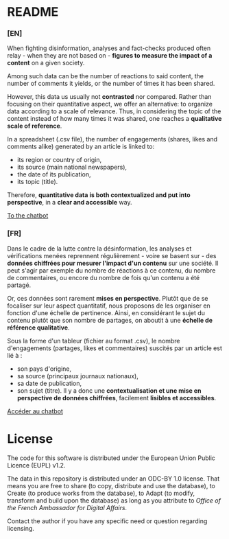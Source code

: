 # README

### [EN]

When fighting disinformation, analyses and fact-checks produced often relay - when they are not based on - **figures to measure the impact of a content** on a given society. 

Among such data can be the number of reactions to said content, the number of comments it yields, or the number of times it has been shared.

However, this data us usually not **contrasted** nor compared. Rather than focusing on their quantitative aspect, we offer an alternative: to organize data according to a scale of relevance. Thus, in considering the topic of the content instead of how many times it was shared, one reaches a **qualitative scale of reference**.

In a spreadsheet (.csv file), the number of engagements (shares, likes and comments alike) generated by an article is linked to: 
- its region or country of origin,
- its source (main national newspapers),
- the date of its publication,
- its topic (title). 

Therefore, **quantitative data is both contextualized and put into perspective**, in a **clear and accessible** way.

[To the chatbot]()

### [FR]

Dans le cadre de la lutte contre la désinformation, les analyses et vérifications menées reprennent régulièrement - voire se basent sur - des **données chiffrées pour mesurer l'impact d'un contenu** sur une société. Il peut s'agir par exemple du nombre de réactions à ce contenu, du nombre de commentaires, ou encore du nombre de fois qu'un contenu a été partagé.

Or, ces données sont rarement **mises en perspective**. Plutôt que de se focaliser sur leur aspect quantitatif, nous proposons de les organiser en fonction d'une échelle de pertinence. Ainsi, en considérant le sujet du contenu plutôt que son nombre de partages, on aboutit à une **échelle de référence qualitative**.

Sous la forme d'un tableur (fichier au format .csv), le nombre d'engagements (partages, likes et commentaires) suscités par un article est lié à : 
- son pays d'origine, 
- sa source (principaux journaux nationaux), 
- sa date de publication,
- son sujet (titre). 
Il y a donc une **contextualisation et une mise en perspective de données chiffrées**, facilement **lisibles et accessibles**. 

[Accéder au chatbot]()


# License

The code for this software is distributed under the European Union Public Licence (EUPL) v1.2.

The data in this repository is distributed under an ODC-BY 1.0 license. That means you are free to share (to copy, distribute and use the database), to Create (to produce works from the database), to Adapt (to modify, transform and build upon the database) as long as you attribute to *Office of the French Ambassador for Digital Affairs*.

Contact the author if you have any specific need or question regarding licensing.
